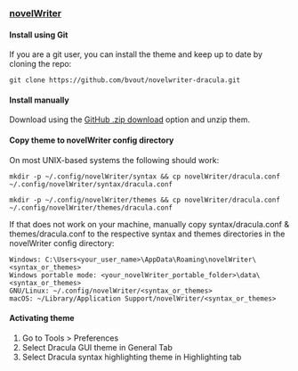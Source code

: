### [novelWriter](https://novelwriter.io/)

#### Install using Git

If you are a git user, you can install the theme and keep up to date by cloning the repo:

    git clone https://github.com/bvout/novelwriter-dracula.git

#### Install manually

Download using the [GitHub .zip download](https://github.com/bvout/novelwriter-dracula/archive/master.zip) option and unzip them.

#### Copy theme to novelWriter config directory
On most UNIX-based systems the following should work:

	mkdir -p ~/.config/novelWriter/syntax && cp novelWriter/dracula.conf ~/.config/novelWriter/syntax/dracula.conf

	mkdir -p ~/.config/novelWriter/themes && cp novelWriter/dracula.conf ~/.config/novelWriter/themes/dracula.conf

If that does not work on your machine, manually copy syntax/dracula.conf & themes/dracula.conf to the respective syntax and themes directories in the novelWriter config directory:

	Windows: C:\Users<your_user_name>\AppData\Roaming\novelWriter\<syntax_or_themes>
	Windows portable mode: <your_novelWriter_portable_folder>\data\<syntax_or_themes>
	GNU/Linux: ~/.config/novelWriter/<syntax_or_themes>
	macOS: ~/Library/Application Support/novelWriter/<syntax_or_themes>

#### Activating theme

1. Go to Tools > Preferences
2. Select Dracula GUI theme in General Tab
3. Select Dracula syntax highlighting theme in Highlighting tab
